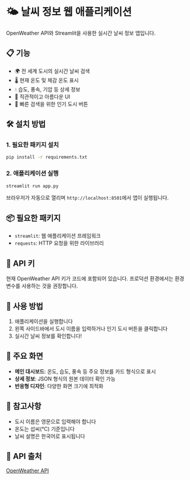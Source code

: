 # 🌤️ 날씨 정보 웹 애플리케이션

OpenWeather API와 Streamlit을 사용한 실시간 날씨 정보 앱입니다.

## 📋 기능

- 🌍 전 세계 도시의 실시간 날씨 검색
- 🌡️ 현재 온도 및 체감 온도 표시
- 💧 습도, 풍속, 기압 등 상세 정보
- 🎨 직관적이고 아름다운 UI
- 🚀 빠른 검색을 위한 인기 도시 버튼

## 🛠️ 설치 방법

### 1. 필요한 패키지 설치

```bash
pip install -r requirements.txt
```

### 2. 애플리케이션 실행

```bash
streamlit run app.py
```

브라우저가 자동으로 열리며 `http://localhost:8501`에서 앱이 실행됩니다.

## 📦 필요한 패키지

- `streamlit`: 웹 애플리케이션 프레임워크
- `requests`: HTTP 요청을 위한 라이브러리

## 🔑 API 키

현재 OpenWeather API 키가 코드에 포함되어 있습니다.
프로덕션 환경에서는 환경 변수를 사용하는 것을 권장합니다.

## 🎯 사용 방법

1. 애플리케이션을 실행합니다
2. 왼쪽 사이드바에서 도시 이름을 입력하거나 인기 도시 버튼을 클릭합니다
3. 실시간 날씨 정보를 확인합니다!

## 🌟 주요 화면

- **메인 대시보드**: 온도, 습도, 풍속 등 주요 정보를 카드 형식으로 표시
- **상세 정보**: JSON 형식의 원본 데이터 확인 가능
- **반응형 디자인**: 다양한 화면 크기에 최적화

## 📝 참고사항

- 도시 이름은 영문으로 입력해야 합니다
- 온도는 섭씨(°C) 기준입니다
- 날씨 설명은 한국어로 표시됩니다

## 🔗 API 출처

[OpenWeather API](https://openweathermap.org/api)